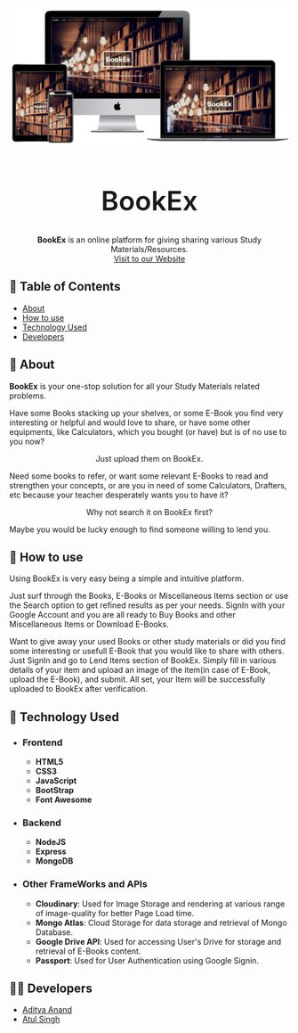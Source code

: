 <p align="center">
    <img src="https://github.com/AtulSingh72/BookEx/blob/master/images/wallpaper.png">
</p>
<h1 align="center" style="font-size: 48px; font-weight: 600;">BookEx</h1>
<p align="center"> <strong>BookEx</strong> is an online platform for giving sharing various Study Materials/Resources.
    <br> 
    <a href="http://book-exchnge.herokuapp.com/">Visit to our Website</a>
</p>

## 📝 Table of Contents

-   [About](#about)
-   [How to use](#how_to_use)
-   [Technology Used](#technology)
-   [Developers](#dev)

## 🧐 About <a name = "about"></a>

<p><strong>BookEx</strong> is your one-stop solution for all your Study Materials related problems.</p>
<p>Have some Books stacking up your shelves, or some E-Book you find very interesting or helpful and would love to share, or have some other equipments, like Calculators, which you bought (or have) but is of no use to you now?</p>
<p align="center">Just upload them on BookEx.</p>
<p>Need some books to refer, or want some relevant E-Books to read and strengthen your concepts, or are you in need of some Calculators, Drafters, etc because your teacher desperately wants you to have it?</p>
<p align="center">Why not search it on BookEx first? </p>
<p>Maybe you would be lucky enough to find someone willing to lend you.</p>

## :thinking: How to use <a name = "how_to_use"></a>

<p>Using BookEx is very easy being a simple and intuitive platform.</p> 
<p>Just surf through the Books, E-Books or Miscellaneous Items section or use the Search option to get refined results as per your needs. SignIn with your Google Account and you are all ready to Buy Books and other Miscellaneous Items or Download E-Books. </p>
<p>Want to give away your used Books or other study materials or did you find some interesting or usefull E-Book that you would like to share with others. Just SignIn and go to Lend Items section of BookEx. Simply fill in various details of your item and upload an image of the item(in case of E-Book, upload the E-Book), and submit. All set, your Item will be successfully uploaded to BookEx after verification.</p>

## :wrench: Technology Used <a name = "technology"></a>

-   ### Frontend

    -   **HTML5**
    -   **CSS3**
    -   **JavaScript**
    -   **BootStrap**
    -   **Font Awesome**

-   ### Backend

    -   **NodeJS**
    -   **Express**
    -   **MongoDB**

-   ### Other FrameWorks and APIs

    -   **Cloudinary**: Used for Image Storage and rendering at various range of image-quality for better Page Load time.
    -   **Mongo Atlas**: Cloud Storage for data storage and retrieval of Mongo Database.
    -   **Google Drive API**: Used for accessing User's Drive for storage and retrieval of E-Books content.
    -   **Passport**: Used for User Authentication using Google Signin.

## :man_technologist: Developers <a name = "dev"></a>

-   [Aditya Anand](https://github.com/aditya04848)
-   [Atul Singh](https://github.com/AtulSingh72)
